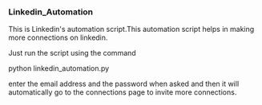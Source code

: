 ### Linkedin_Automation
This is Linkedin's automation script.This automation script helps in making more connections on linkedin.

Just run the script using the command

python linkedin_automation.py

enter the email address and the password when asked and then it will automatically go to the connections page to invite more connections.
